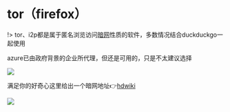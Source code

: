 # tor（firefox）

!> tor、i2p都是属于匿名浏览访问[暗网](/abc/darkweb)性质的软件，多数情况结合duckduckgo一起使用

azure已由政府背景的企业所代理，但还是可用的，只是不太建议选择

<!-- ![](https://ipfs.io/ipfs/QmWV4nmWRJL1Yi7jrFdt35tE91fYPTbZ6XMxgV1nqtp1ZU?2.png) -->

![](https://i.postimg.cc/v89G8GPp/2018-04-29-022846.png)

满足你的好奇心这里给出一个暗网地址:point_right:[hdwiki](https://thehiddenwiki.org/)

<!-- ![](http://ipfs.io/ipfs/QmPa9g6SnpvXdDHcy5bYWB3jdkvtiCYe4oU44bznHaKrRX?3.png) -->

![](https://i.postimg.cc/xjGBF8pT/2018-04-29-023357.png)

